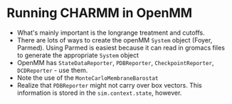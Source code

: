 # Running CHARMM in OpenMM
* What's mainly important is the longrange treatment and cutoffs. 
* There are lots of ways to create the openMM `System` object (Foyer, Parmed). 
Using Parmed is easiest because it can read in gromacs files to generate the appropriate
`System` object
* OpenMM has `StateDataReporter`, `PDBReporter`, `CheckpointReporter`, `DCDReporter` -
use them.
* Note the use of the `MonteCarloMembraneBarostat`
* Realize that `PDBReporter` might not carry over box vectors. This information is
stored in the `sim.context.state`, however.
